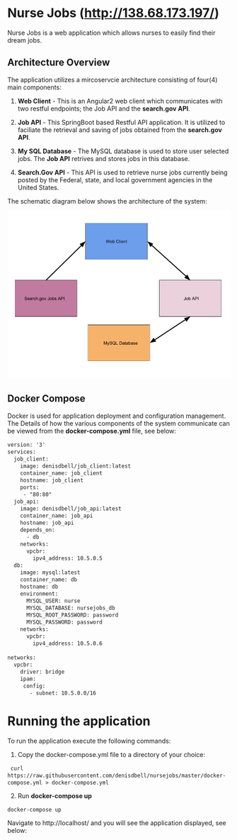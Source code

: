 # Nurse Jobs (http://138.68.173.197/)

Nurse Jobs is a web application which allows nurses to easily find their dream jobs.

## Architecture Overview

The application utilizes a mircoservcie architecture consisting of four(4) main components:

1. **Web Client** - This is an Angular2 web client which communicates with two restful endpoints; the Job API and the **search.gov API**.

2. **Job API** - This SpringBoot based Restful API application. It is utilized to faciliate the retrieval and saving of jobs  obtained from the **search.gov API**.

3. **My SQL Database** - The MySQL database is used to store user selected jobs. The **Job API** retrives and stores jobs in this database.

4. **Search.Gov API** - This API is used to retrieve nurse jobs currently being posted by the Federal, state, and local government agencies in the United States. 

The schematic diagram below shows the architecture of the system:

![alt text](https://github.com/denisdbell/nursejobs/raw/master/job_client/src/assets/NurseJobsArchitecture.png "Architecture")

## Docker Compose

Docker is used for application deployment and configuration management. The Details of how the various components of the system communicate can be viewed from the **docker-compose.yml** file, see below:

```
version: '3'
services:
  job_client:
    image: denisdbell/job_client:latest
    container_name: job_client
    hostname: job_client
    ports:
     - "80:80"
  job_api:
    image: denisdbell/job_api:latest
    container_name: job_api
    hostname: job_api
    depends_on:
      - db
    networks:
      vpcbr:
        ipv4_address: 10.5.0.5
  db:
    image: mysql:latest 
    container_name: db
    hostname: db
    environment:
      MYSQL_USER: nurse
      MYSQL_DATABASE: nursejobs_db
      MYSQL_ROOT_PASSWORD: password
      MYSQL_PASSWORD: password
    networks:
      vpcbr:
        ipv4_address: 10.5.0.6

networks:
  vpcbr:
    driver: bridge
    ipam:
     config:
       - subnet: 10.5.0.0/16
```
# Running the application

To run the application execute the following commands:

1. Copy the docker-compose.yml file to a directory of your choice:
```
 curl https://raw.githubusercontent.com/denisdbell/nursejobs/master/docker-compose.yml > docker-compose.yml  
```
2. Run **docker-compose up**
```
docker-compose up
```
Navigate to http://localhost/ and you will see the application displayed, see below:




